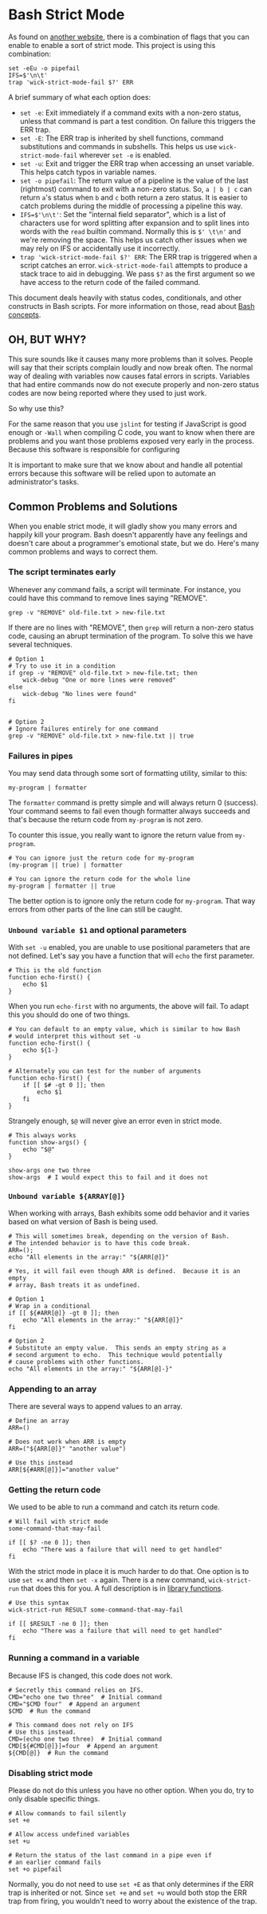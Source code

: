 Bash Strict Mode
================

As found on [another website](http://redsymbol.net/articles/unofficial-bash-strict-mode/), there is a combination of flags that you can enable to enable a sort of strict mode.  This project is using this combination:

    set -eEu -o pipefail
    IFS=$'\n\t'
    trap 'wick-strict-mode-fail $?' ERR

A brief summary of what each option does:

* `set -e`: Exit immediately if a command exits with a non-zero status, unless that command is part a test condition.  On failure this triggers the ERR trap.
* `set -E`: The ERR trap is inherited by shell functions, command substitutions and commands in subshells.  This helps us use `wick-strict-mode-fail` wherever `set -e` is enabled.
* `set -u`: Exit and trigger the ERR trap when accessing an unset variable.  This helps catch typos in variable names.
* `set -o pipefail`: The return value of a pipeline is the value of the last (rightmost) command to exit with a non-zero status.  So, `a | b | c` can return `a`'s status when `b` and `c` both return a zero status.  It is easier to catch problems during the middle of processing a pipeline this way.
* `IFS=$'\n\t'`: Set the "internal field separator", which is a list of characters use for word splitting after expansion and to split lines into words with the `read` builtin command.  Normally this is `$' \t\n'` and we're removing the space.  This helps us catch other issues when we may rely on IFS or accidentally use it incorrectly.
* `trap 'wick-strict-mode-fail $?' ERR`:  The ERR trap is triggered when a script catches an error.  `wick-strict-mode-fail` attempts to produce a stack trace to aid in debugging.  We pass `$?` as the first argument so we have access to the return code of the failed command.

This document deals heavily with status codes, conditionals, and other constructs in Bash scripts.  For more information on those, read about [Bash concepts].


OH, BUT WHY?
------------

This sure sounds like it causes many more problems than it solves.  People will say that their scripts complain loudly and now break often.  The normal way of dealing with variables now causes fatal errors in scripts.  Variables that had entire commands now do not execute properly and non-zero status codes are now being reported where they used to just work.

So why use this?

For the same reason that you use `jslint` for testing if JavaScript is good enough or `-Wall` when compiling C code, you want to know when there are problems and you want those problems exposed very early in the process.  Because this software is responsible for configuring

It is important to make sure that we know about and handle all potential errors because this software will be relied upon to automate an administrator's tasks.


Common Problems and Solutions
-----------------------------

When you enable strict mode, it will gladly show you many errors and happily kill your program.  Bash doesn't apparently have any feelings and doesn't care about a programmer's emotional state, but we do.  Here's many common problems and ways to correct them.


### The script terminates early

Whenever any command fails, a script will terminate.  For instance, you could have this command to remove lines saying "REMOVE".

    grep -v "REMOVE" old-file.txt > new-file.txt

If there are no lines with "REMOVE", then `grep` will return a non-zero status code, causing an abrupt termination of the program.  To solve this we have several techniques.

    # Option 1
    # Try to use it in a condition
    if grep -v "REMOVE" old-file.txt > new-file.txt; then
        wick-debug "One or more lines were removed"
    else
        wick-debug "No lines were found"
    fi


    # Option 2
    # Ignore failures entirely for one command
    grep -v "REMOVE" old-file.txt > new-file.txt || true


### Failures in pipes

You may send data through some sort of formatting utility, similar to this:

    my-program | formatter

The `formatter` command is pretty simple and will always return 0 (success).  Your command seems to fail even though formatter always succeeds and that's because the return code from `my-program` is not zero.

To counter this issue, you really want to ignore the return value from `my-program`.

    # You can ignore just the return code for my-program
    (my-program || true) | formatter

    # You can ignore the return code for the whole line
    my-program | formatter || true

The better option is to ignore only the return code for `my-program`.  That way errors from other parts of the line can still be caught.


### `Unbound variable $1` and optional parameters

With `set -u` enabled, you are unable to use positional parameters that are not defined.  Let's say you have a function that will `echo` the first parameter.

    # This is the old function
    function echo-first() {
        echo $1
    }

When you run `echo-first` with no arguments, the above will fail.  To adapt this you should do one of two things.

    # You can default to an empty value, which is similar to how Bash
    # would interpret this without set -u
    function echo-first() {
        echo ${1-}
    }

    # Alternately you can test for the number of arguments
    function echo-first() {
        if [[ $# -gt 0 ]]; then
            echo $1
        fi
    }

Strangely enough, `$@` will never give an error even in strict mode.

    # This always works
    function show-args() {
        echo "$@"
    }

    show-args one two three
    show-args  # I would expect this to fail and it does not


### `Unbound variable ${ARRAY[@]}`

When working with arrays, Bash exhibits some odd behavior and it varies based on what version of Bash is being used.

    # This will sometimes break, depending on the version of Bash.
    # The intended behavior is to have this code break.
    ARR=();
    echo "All elements in the array:" "${ARR[@]}"

    # Yes, it will fail even though ARR is defined.  Because it is an empty
    # array, Bash treats it as undefined.

    # Option 1
    # Wrap in a conditional
    if [[ ${#ARR[@]} -gt 0 ]]; then
        echo "All elements in the array:" "${ARR[@]}"
    fi

    # Option 2
    # Substitute an empty value.  This sends an empty string as a
    # second argument to echo.  This technique would potentially
    # cause problems with other functions.
    echo "All elements in the array:" "${ARR[@]-}"


### Appending to an array

There are several ways to append values to an array.

    # Define an array
    ARR=()

    # Does not work when ARR is empty
    ARR=("${ARR[@]}" "another value")

    # Use this instead
    ARR[${#ARR[@]}]="another value"


### Getting the return code

We used to be able to run a command and catch its return code.

    # Will fail with strict mode
    some-command-that-may-fail

    if [[ $? -ne 0 ]]; then
        echo "There was a failure that will need to get handled"
    fi

With the strict mode in place it is much harder to do that.  One option is to use `set +x` and then `set -x` again.  There is a new command, `wick-strict-run` that does this for you.  A full description is in [library functions](../lib/README.md).

    # Use this syntax
    wick-strict-run RESULT some-command-that-may-fail

    if [[ $RESULT -ne 0 ]]; then
        echo "There was a failure that will need to get handled"
    fi


### Running a command in a variable

Because IFS is changed, this code does not work.

    # Secretly this command relies on IFS.
    CMD="echo one two three"  # Initial command
    CMD="$CMD four"  # Append an argument
    $CMD  # Run the command

    # This command does not rely on IFS
    # Use this instead.
    CMD=(echo one two three)  # Initial command
    CMD[${#CMD[@]}]=four  # Append an argument
    ${CMD[@]}  # Run the command


### Disabling strict mode

Please do not do this unless you have no other option.  When you do, try to only disable specific things.

    # Allow commands to fail silently
    set +e

    # Allow access undefined variables
    set +u

    # Return the status of the last command in a pipe even if
    # an earlier command fails
    set +o pipefail

Normally, you do not need to use `set +E` as that only determines if the ERR trap is inherited or not.  Since `set +e` and `set +u` would both stop the ERR trap from firing, you wouldn't need to worry about the existence of the trap.


[bash concepts]: bash-concepts.md
